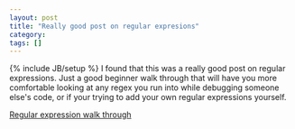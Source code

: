 ```yaml
---
layout: post
title: "Really good post on regular expresions"
category:
tags: []
---
```

{% include JB/setup %}
I found that this was a really good post on regular expressions. Just a good beginner walk through that will have you more comfortable looking at any regex you run into while debugging someone else's code, or if your trying to add your own regular expressions yourself.

<a href="http://immike.net/blog/2007/04/06/the-absolute-bare-minimum-every-programmer-should-know-about-regular-expressions/">Regular expression walk through</a>